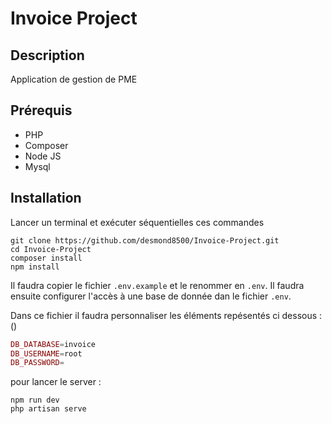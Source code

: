 # Invoice Project

## Description
Application de gestion de PME

## Prérequis

* PHP
* Composer
* Node JS
* Mysql

## Installation

Lancer un terminal et exécuter séquentielles ces commandes

```shell
git clone https://github.com/desmond8500/Invoice-Project.git
cd Invoice-Project
composer install
npm install
```

Il faudra copier le fichier `.env.example` et le renommer en `.env`. Il faudra ensuite configurer l'accès à une base de donnée dan le fichier `.env`.  

Dans ce fichier il faudra personnaliser les éléments repésentés ci dessous :  ()

```php
DB_DATABASE=invoice
DB_USERNAME=root
DB_PASSWORD=
```

pour lancer le server :

```shell
npm run dev
php artisan serve
```


